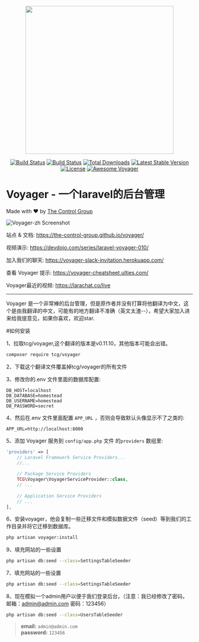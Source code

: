 <p align="center"><a href="https://the-control-group.github.io/voyager/" target="_blank"><img width="400" src="https://s3.amazonaws.com/thecontrolgroup/voyager.png"></a></p>

<p align="center">
<a href="https://travis-ci.org/the-control-group/voyager"><img src="https://travis-ci.org/the-control-group/voyager.svg?branch=master" alt="Build Status"></a>
<a href="https://styleci.io/repos/72069409/shield?style=flat"><img src="https://styleci.io/repos/72069409/shield?style=flat" alt="Build Status"></a>
<a href="https://packagist.org/packages/tcg/voyager"><img src="https://poser.pugx.org/tcg/voyager/downloads.svg?format=flat" alt="Total Downloads"></a>
<a href="https://packagist.org/packages/tcg/voyager"><img src="https://poser.pugx.org/tcg/voyager/v/stable.svg?format=flat" alt="Latest Stable Version"></a>
<a href="https://packagist.org/packages/tcg/voyager"><img src="https://poser.pugx.org/tcg/voyager/license.svg?format=flat" alt="License"></a>
<a href="https://github.com/larapack/awesome-voyager"><img src="https://cdn.rawgit.com/sindresorhus/awesome/d7305f38d29fed78fa85652e3a63e154dd8e8829/media/badge.svg" alt="Awesome Voyager"></a>
</p>

# **V**oyager - 一个laravel的后台管理
Made with ❤️ by [The Control Group](https://www.thecontrolgroup.com)

![Voyager-zh Screenshot](http://xusenlin.com/usr/uploads/2017/05/3411382474.jpg)

站点 & 文档: https://the-control-group.github.io/voyager/

视频演示: https://devdojo.com/series/laravel-voyager-010/

加入我们的聊天: https://voyager-slack-invitation.herokuapp.com/

查看 Voyager 提示: https://voyager-cheatsheet.ulties.com/

Voyager最近的视频: https://larachat.co/live

<hr>
Voyager 是一个非常棒的后台管理，但是原作者并没有打算将他翻译为中文，这个是由我翻译的中文，可能有的地方翻译不准确（英文太渣--），希望大家加入进来给我提意见，如果你喜欢，欢迎star.

#如何安装

1、拉取tcg/voyager,这个翻译的版本是v0.11.10，其他版本可能会出错。
```bash
composer require tcg/voyager
```


2、下载这个翻译文件覆盖掉tcg/voyager的所有文件


3、修改你的.env 文件里面的数据库配置:

```
DB_HOST=localhost
DB_DATABASE=homestead
DB_USERNAME=homestead
DB_PASSWORD=secret
```

4、然后在.env 文件里面配置 `APP_URL` ，否则会导致默认头像显示不了之类的:

```
APP_URL=http://localhost:8000
```

5、添加 Voyager 服务到 `config/app.php` 文件 的`providers` 数组里:

```php
'providers' => [
    // Laravel Framework Service Providers...
    //...
    
    // Package Service Providers
    TCG\Voyager\VoyagerServiceProvider::class,
    // ...
    
    // Application Service Providers
    // ...
],
```

6、安装voyager，他会复制一些迁移文件和模拟数据文件（seed）等到我们的工作目录并将它迁移到数据库。

```bash
php artisan voyager:install
```
9、填充网站的一些设置

```bash
php artisan db:seed --class=SettingsTableSeeder
```


7、填充网站的一些设置

```bash
php artisan db:seed --class=SettingsTableSeeder
```

8、现在模拟一个admin用户以便于我们登录后台，（注意：我已经修改了密码，邮箱：admin@admin.com 密码：123456）

```bash
php artisan db:seed --class=UsersTableSeeder
```


>**email:** `admin@admin.com`   
>**password:** `123456`


